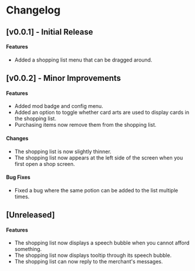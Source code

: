 # Changelog

## [v0.0.1] - Initial Release

#### Features
* Added a shopping list menu that can be dragged around.

## [v0.0.2] - Minor Improvements

#### Features

* Added mod badge and config menu.
* Added an option to toggle whether card arts are used to display cards in the shopping list.
* Purchasing items now remove them from the shopping list.

#### Changes

* The shopping list is now slightly thinner.
* The shopping list now appears at the left side of the screen when you first open a shop screen.

#### Bug Fixes

* Fixed a bug where the same potion can be added to the list multiple times.

## [Unreleased]

#### Features

* The shopping list now displays a speech bubble when you cannot afford something.
* The shopping list now displays tooltip through its speech bubble.
* The shopping list can now reply to the merchant's messages.